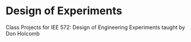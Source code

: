 # Design of Experiments

Class Projects for IEE 572: Design of Engineering Experiments taught by Don Holcomb

